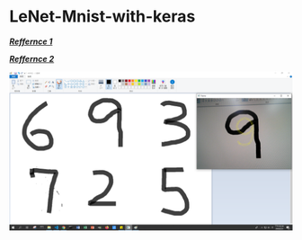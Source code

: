 # LeNet-Mnist-with-keras

***[Reffernce 1](https://drive.google.com/open?id=1H6hfDKPacrxpqa3XGIi3flVTbuDY8Ano)***

***[Reffernce 2](https://drive.google.com/open?id=1H6hfDKPacrxpqa3XGIi3flVTbuDY8Ano)***

![image](https://github.com/LiaoSteve/LeNet-Mnist-with-keras/blob/master/demo.png)
